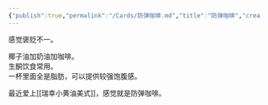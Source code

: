 ```yaml
---
{"publish":true,"permalink":"/Cards/防弹咖啡.md","title":"防弹咖啡","created":"2022-10-20","modified":"2025-07-12","published":"2025-07-29T23:04:06.331+08:00","cssclasses":""}
---
```



感觉褒贬不一。

椰子油加奶油加咖啡。  
生酮饮食常用。  
一杯里面全是脂肪，可以提供较强饱腹感。

最近爱上[[瑞幸小黄油美式]]，感觉就是防弹咖啡。
